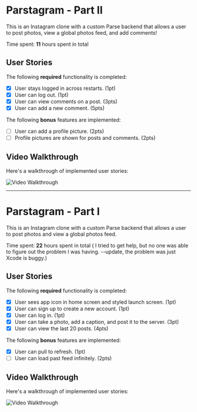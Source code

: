# Parstagram - Part II

This is an Instagram clone with a custom Parse backend that allows a user to post photos, view a global photos feed, and add comments!

Time spent: **11** hours spent in total

## User Stories

The following **required** functionality is completed:

- [X] User stays logged in across restarts. (1pt)
- [X] User can log out. (1pt)
- [X] User can view comments on a post. (3pts)
- [X] User can add a new comment. (5pts)

The following **bonus** features are implemented:

- [ ] User can add a profile picture. (2pts)
- [ ] Profile pictures are shown for posts and comments. (2pts)

## Video Walkthrough

Here's a walkthrough of implemented user stories:

<img src='http://g.recordit.co/uoV5D2IG6I.gif' title='Video Walkthrough' width='' alt='Video Walkthrough' />

---------------------------------------------------------------------------------------------------------------------------------------------------------------------------
# Parstagram - Part I

This is an Instagram clone with a custom Parse backend that allows a user to post photos and view a global photos feed.

Time spent: **22** hours spent in total
( I tried to get help, but no one was able to figure out the problem I was having. --update, the problem was just Xcode is buggy.)

## User Stories

The following **required** functionality is completed:

- [X] User sees app icon in home screen and styled launch screen. (1pt)
- [X] User can sign up to create a new account. (1pt)
- [X] User can log in. (1pt)
- [X] User can take a photo, add a caption, and post it to the server. (3pt)
- [X] User can view the last 20 posts. (4pts)

The following **bonus** features are implemented:

- [X] User can pull to refresh. (1pt)
- [ ] User can load past feed infinitely. (2pts)

## Video Walkthrough

Here's a walkthrough of implemented user stories:

<img src='http://g.recordit.co/7GAsZ3W90Q.gif' title='Video Walkthrough' width='' alt='Video Walkthrough' />
